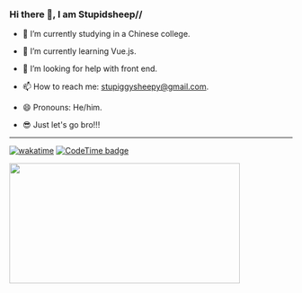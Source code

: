 ### Hi there 👋, I am Stupidsheep//

- 🔭 I’m currently studying in a Chinese college.

- 🌱 I’m currently learning Vue.js.

- 🤔 I’m looking for help with front end.

- 📫 How to reach me: stupiggysheepy@gmail.com.

- 😄 Pronouns: He/him.

- 😎 Just let's go bro!!!

<hr/>

[![wakatime](https://wakatime.com/badge/user/7412db78-175d-48e0-a902-3f1c7fa7e04d.svg)](https://wakatime.com/@7412db78-175d-48e0-a902-3f1c7fa7e04d)
[![CodeTime badge](https://img.shields.io/endpoint?style=plastic&color=dodgerblue&url=https%3A%2F%2Fapi.codetime.dev%2Fshield%3Fid%3D18937%26project%3D%26in%3D86400000)](https://codetime.dev)

<img src="https://github-readme0stats-xi.vercel.app/api/wakatime?username=stupidsheep&layout=compact&theme=tokyonight&langs_count=10" width="410px" height="214px"/> 
